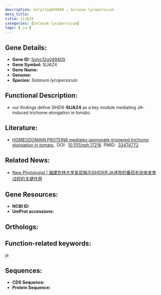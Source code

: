```yaml
---
description: Solyc12g049400 ; Solanum lycopersicum
meta_title:
title: SlJAZ4
categories: [Solanum lycopersicum]
tags: [ ja ]
---
```


## Gene Details:
- **Gene ID:**	[Solyc12g049400]()
- **Gene Symbol:** SlJAZ4
- **Gene Name:** 
- **Genome:** []()
- **Species:** *Solanum lycopersicum*

## Functional Description:
   - our findings define SlHD8-**SlJAZ4** as a key module mediating JA-induced trichome elongation in tomato.

## Literature:
   - [HOMEODOMAIN PROTEIN8 mediates jasmonate-triggered trichome elongation in tomato.]( https://nph.onlinelibrary.wiley.com/doi/10.1111/nph.17216)&nbsp;&nbsp;DOI:&nbsp;&nbsp;[10.1111/nph.17216](https://nph.onlinelibrary.wiley.com/doi/10.1111/nph.17216)&nbsp;&nbsp;PMID:&nbsp;&nbsp;[33474772](https://pubmed.ncbi.nlm.nih.gov/33474772/)

## Related News:
   - [New Phytologist | 福建农林大学吴双揭示SlHD8在JA诱导的番茄毛状体发育过程的关键作用](https://mp.weixin.qq.com/s?__biz=Mzg3MDEwNDEyMg==&mid=2247504102&idx=2&sn=a470b02f5668c68c6c9a4bd39e9b277e&chksm=ce907db3f9e7f4a5edb455b2a8a21db3e9e949471bdbc9e9eb02dfef853bfe10735a5a0b9216&scene=27#wechat_redirect)

## Gene Resources:
- **NCBI ID:** [](https://www.ncbi.nlm.nih.gov/gene/?term=)
- **UniProt accessions:** [](https://www.uniprot.org/uniprotkb//entry)

## Orthologs:

## Function-related keywords:
ja

## Sequences:
- **CDS Sequence:**
- **Protein Sequence:**
